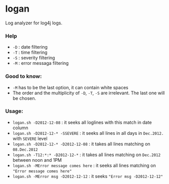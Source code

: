 # logan
Log analyzer for log4j logs.

### Help
* `-D` : date filtering
* `-T` : time filtering
* `-S` : severity filtering
* `-M` : error messaga filtering

### Good to know:
* `-M` has to be the last option, it can contain white spaces
* The order and the multiplicity of `-D`, `-T`, `-S` are irrelevant.
    The last one will be chosen.

### Usage:
* `logan.sh -D2012-12-08` : it seeks all loglines with this match in date column
* `logan.sh -D2012-12-* -SSEVERE` : it seeks all lines in all days in `Dec.2012.` with `SEVERE` level
* `logan.sh -D2012-12-* -D2012-12-08` : it takes all lines matching on `08.Dec.2012`
* `logan.sh -T12:*:* -D2012-12-*` : it takes all lines matching on `Dec.2012` between noon and 1PM
* `logan.sh -MError message comes here` : it seeks all lines matching on `"Error message comes here"`
* `logan.sh -MError msg -D2012-12-12` : it seeks `"Error msg -D2012-12-12"`
